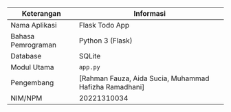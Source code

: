 | Keterangan         | Informasi        |
| ------------------ | ---------------- |
| Nama Aplikasi      | Flask Todo App   |
| Bahasa Pemrograman | Python 3 (Flask) |
| Database           | SQLite           |
| Modul Utama        | `app.py`         |
| Pengembang         | \[Rahman Fauza, Aida Sucia, Muhammad Hafizha Ramadhani]   |
| NIM/NPM            | 20221310034      |

